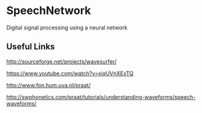 # SpeechNetwork
Digital signal processing using a neural network

Useful Links
------------
http://sourceforge.net/projects/wavesurfer/

https://www.youtube.com/watch?v=xiqUVnXExTQ

http://www.fon.hum.uva.nl/praat/

http://swphonetics.com/praat/tutorials/understanding-waveforms/speech-waveforms/
